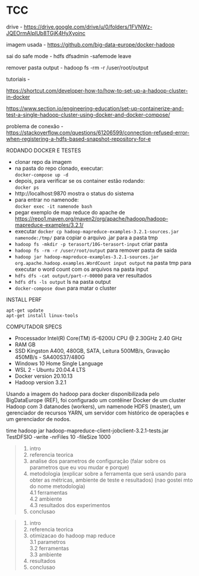 # TCC

drive - https://drive.google.com/drive/u/0/folders/1FVNWz-JQEOrmAIplUb8TGjK4HyXyoinc

imagem usada - https://github.com/big-data-europe/docker-hadoop

sai do safe mode - hdfs dfsadmin -safemode leave

remover pasta output - hadoop fs -rm -r /user/root/output

tutoriais - 

https://shortcut.com/developer-how-to/how-to-set-up-a-hadoop-cluster-in-docker

https://www.section.io/engineering-education/set-up-containerize-and-test-a-single-hadoop-cluster-using-docker-and-docker-compose/

problema de conexão - https://stackoverflow.com/questions/61206599/connection-refused-error-when-registering-a-hdfs-based-snapshot-repository-for-e

RODANDO DOCKER E TESTES
- clonar repo da imagem
- na pasta do repo clonado, executar:  
`docker-compose up -d`
- depois, para verificar se os container estão rodando:  
`docker ps`
- http://localhost:9870 mostra o status do sistema
- para entrar no namenode:  
`docker exec -it namenode bash`
- pegar exemplo de map reduce do apache de https://repo1.maven.org/maven2/org/apache/hadoop/hadoop-mapreduce-examples/3.2.1/
- executar `docker cp hadoop-mapreduce-examples-3.2.1-sources.jar namenode:/tmp/` para copiar o arquivo .jar para a pasta tmp
- `hadoop fs -mkdir -p terasort/10G-terasort-input` criar pasta
- `hadoop fs -rm -r /user/root/output` para remover pasta de saida
- `hadoop jar hadoop-mapreduce-examples-3.2.1-sources.jar org.apache.hadoop.examples.WordCount input output` na pasta tmp para executar o word count com os arquivos na pasta input
- `hdfs dfs -cat output/part-r-00000` para ver resultados
- `hdfs dfs -ls output` ls na pasta output
- `docker-compose down` para matar o cluster


INSTALL PERF  
```
apt-get update
apt-get install linux-tools
```


COMPUTADOR SPECS
 - Processador Intel(R) Core(TM) i5-6200U CPU @ 2.30GHz   2.40 GHz
 - RAM GB
 - SSD Kingston A400, 480GB, SATA, Leitura 500MB/s, Gravação 450MB/s - SA400S37/480G
 - Windows 10 Home Single Language
 - WSL 2 - Ubuntu 20.04.4 LTS
 - Docker version 20.10.13
 - Hadoop version 3.2.1

Usando a imagem do hadoop para docker disponibilizada pelo BigDataEurope (REF), foi configurado um contêiner Docker de um cluster Hadoop com 3 datanodes (workers), um namenode HDFS (master), um gerenciador de recursos YARN, um servidor com histórico de operações e um gerenciador de nodos.

time hadoop jar hadoop-mapreduce-client-jobclient-3.2.1-tests.jar TestDFSIO -write -nrFiles 10 -fileSize 1000


> 1. intro
> 2. referencia teorica
> 3. analise dos parametros de configuração (falar sobre os parametros que eu vou mudar e porque)
> 4. metodologia (explicar sobre a ferramenta que será usando para obter as métricas, ambiente de teste e resultados) (nao gostei mto do nome metodologia)  
>   4.1 ferramentas  
>   4.2 ambiente  
>   4.3 resultados dos experimentos
> 5. conclusao


> 1. intro
> 2. referencia teorica
> 3. otimizacao do hadoop map reduce  
>   3.1 parametros  
>   3.2 ferramentas  
>   3.3 ambiente
> 4. resultados 
> 5. conclusao